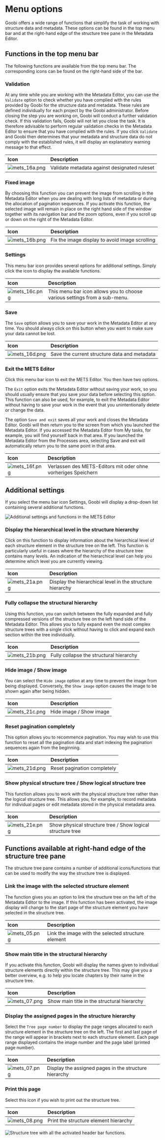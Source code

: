 # Menu options

Goobi offers a wide range of functions that simplify the task of working with structure data and metadata. These options can be found in the top menu bar and at the right-hand edge of the structure tree pane in the Metadata Editor.

## Functions in the top menu bar

The following functions are available from the top menu bar. The corresponding icons can be found on the right-hand side of the bar.

### Validation

At any time while you are working with the Metadata Editor, you can use the `Validate` option to check whether you have complied with the rules provided by Goobi for the structure data and metadata. These rules are defined individually for each project by the Goobi administrator. Before closing the step you are working on, Goobi will conduct a further validation check. If this validation fails, Goobi will not let you close the task. It is therefore advisable to perform regular validation checks in the Metadata Editor to ensure that you have complied with the rules. If you click `Validate` and Goobi then determines that your metadata and structure data do not comply with the established rules, it will display an explanatory warning message to that effect.

| Icon | Description |
| :--- | :--- |
| ![mets\_16a.png](mets_16a.png) | Validate metadata against designated ruleset |

### Fixed image

By choosing this function you can prevent the image from scrolling in the Metadata Editor when you are dealing with long lists of metadata or during the allocation of pagination sequences. If you activate this function, the selected image will remain in place on the right hand side of the window together with its navigation bar and the zoom options, even if you scroll up or down on the right of the Metadata Editor.

| Icon | Description |
| :--- | :--- |
| ![mets\_16b.png](mets_16b.png) | Fix the image display to avoid image scrolling |

### Settings

This menu bar icon provides several options for additional settings. Simply click the icon to display the available functions.

| Icon | Description |
| :--- | :--- |
| ![mets\_16c.png](mets_16c.png) | This menu bar icon allows you to choose various settings from a sub-menu. |

### Save

The `Save` option allows you to save your work in the Metadata Editor at any time. You should always click on this button when you want to make sure your data cannot be lost.

| Icon | Description |
| :--- | :--- |
| ![mets\_16d.png](mets_16d.png) | Save the current structure data and metadata |

### Exit the METS Editor

Click this menu bar icon to exit the METS Editor. You then have two options.

The `Exit` option exits the Metadata Editor without saving your work, so you should usually ensure that you save your data before selecting this option. This function can also be used, for example, to exit the Metadata Editor without having to save your work in the event that you unintentionally delete or change the data.

The option `Save and exit` saves all your work and closes the Metadata Editor. Goobi will then return you to the screen from which you launched the Metadata Editor. If you accessed the Metadata Editor from My tasks, for example, you will find yourself back in that area. If you launched the Metadata Editor from the Processes area, selecting Save and exit will automatically return you to the same point in that area.

| Icon | Description |
| :--- | :--- |
| ![mets\_16f.png](mets_16f.png) | Verlassen des METS-Editors mit oder ohne vorheriges Speichern |

## Additional settings

If you select the menu bar icon Settings, Goobi will display a drop-down list containing several additional functions.

![Additional settings and functions in the METS Editor](30-44e.png)

### Display the hierarchical level in the structure hierarchy

Click on this function to display information about the hierarchical level of each structure element in the structure tree on the left. This function is particularly useful in cases where the hierarchy of the structure tree contains many levels. An indication of the hierarchical level can help you determine which level you are currently viewing.

| Icon | Description |
| :--- | :--- |
| ![mets\_21a.png](mets_21a.png) | Display the hierarchical level in the structure hierarchy |

### Fully collapse the structural hierarchy

Using this function, you can switch between the fully expanded and fully compressed versions of the structure tree on the left hand side of the Metadata Editor. This allows you to fully expand even the most complex structure trees with a single click without having to click and expand each section within the tree individually.

| Icon | Description |
| :--- | :--- |
| ![mets\_21b.png](mets_21b.png) | Fully collapse the structural hierarchy |

### Hide image / Show image

You can select the `Hide image` option at any time to prevent the image from being displayed. Conversely, the `Show image` option causes the image to be shown again after being hidden.

| Icon | Description |
| :--- | :--- |
| ![mets\_21c.png](mets_21c.png) | Hide image / Show image |

### Reset pagination completely

This option allows you to recommence pagination. You may wish to use this function to reset all the pagination data and start indexing the pagination sequences again from the beginning.

| Icon | Description |
| :--- | :--- |
| ![mets\_21d.png](mets_21d.png) | Reset pagination completely |

### Show physical structure tree / Show logical structure tree

This function allows you to work with the physical structure tree rather than the logical structure tree. This allows you, for example, to record metadata for individual pages or edit metadata stored in the physical metadata area.

| Icon | Description |
| :--- | :--- |
| ![mets\_21e.png](mets_21e.png) | Show physical structure tree / Show logical structure tree |

## Functions available at right-hand edge of the structure tree pane

The structure tree pane contains a number of additional icons/functions that can be used to modify the way the structure tree is displayed.

### Link the image with the selected structure element

The function gives you an option to link the structure tree on the left of the Metadata Editor to the image. If this function has been activated, the image display will change to the start page of the structure element you have selected in the structure tree.

| Icon | Description |
| :--- | :--- |
| ![mets\_05.png](mets_05.png) | Link the image with the selected structure element |

### Show main title in the structural hierarchy

If you activate this function, Goobi will display the names given to individual structure elements directly within the structure tree. This may give you a better overview, e.g. to help you locate chapters by their name in the structure tree.

| Icon | Description |
| :--- | :--- |
| ![mets\_07.png](mets_06.png) | Show main title in the structural hierarchy |

### Display the assigned pages in the structure hierarchy

Select the `Tree page number` to display the page ranges allocated to each structure element in the structure tree on the left. The first and last page of the range will appear in brackets next to each structure element. Each page range displayed contains the image number and the page label \(printed page number\).

| Icon | Description |
| :--- | :--- |
| ![mets\_07.png](mets_07.png) | Display the assigned pages in the structure hierarchy |

### Print this page

Select this icon if you wish to print out the structure tree.

| Icon | Description |
| :--- | :--- |
| ![mets\_08.png](mets_08.png) | Print the structure element hierarchy |

![Structure tree with all the activated header bar functions.](30-45e.png)